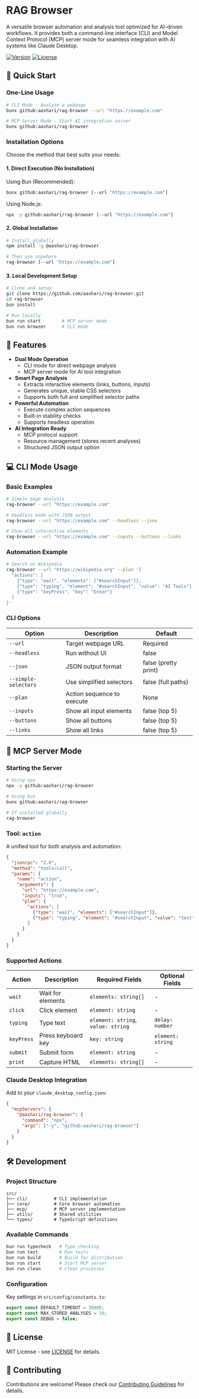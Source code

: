 # RAG Browser

A versatile browser automation and analysis tool optimized for AI-driven workflows. It provides both a command-line interface (CLI) and Model Context Protocol (MCP) server mode for seamless integration with AI systems like Claude Desktop.

[![Version](https://img.shields.io/npm/v/@aashari/rag-browser)](https://www.npmjs.com/package/@aashari/rag-browser)
[![License](https://img.shields.io/npm/l/@aashari/rag-browser)](https://github.com/aashari/rag-browser/blob/main/LICENSE)

## 🚀 Quick Start

### One-Line Usage

```bash
# CLI Mode - Analyze a webpage
bunx github:aashari/rag-browser --url "https://example.com"

# MCP Server Mode - Start AI integration server
bunx github:aashari/rag-browser
```

### Installation Options

Choose the method that best suits your needs:

#### 1. Direct Execution (No Installation)

Using Bun (Recommended):
```bash
bunx github:aashari/rag-browser [--url "https://example.com"]
```

Using Node.js:
```bash
npx -y github:aashari/rag-browser [--url "https://example.com"]
```

#### 2. Global Installation

```bash
# Install globally
npm install -g @aashari/rag-browser

# Then use anywhere
rag-browser [--url "https://example.com"]
```

#### 3. Local Development Setup

```bash
# Clone and setup
git clone https://github.com/aashari/rag-browser.git
cd rag-browser
bun install

# Run locally
bun run start        # MCP server mode
bun run browser      # CLI mode
```

## 🎯 Features

- **Dual Mode Operation**
  - CLI mode for direct webpage analysis
  - MCP server mode for AI tool integration
- **Smart Page Analysis**
  - Extracts interactive elements (links, buttons, inputs)
  - Generates unique, stable CSS selectors
  - Supports both full and simplified selector paths
- **Powerful Automation**
  - Execute complex action sequences
  - Built-in stability checks
  - Supports headless operation
- **AI Integration Ready**
  - MCP protocol support
  - Resource management (stores recent analyses)
  - Structured JSON output option

## 💻 CLI Mode Usage

### Basic Examples

```bash
# Simple page analysis
rag-browser --url "https://example.com"

# Headless mode with JSON output
rag-browser --url "https://example.com" --headless --json

# Show all interactive elements
rag-browser --url "https://example.com" --inputs --buttons --links
```

### Automation Example

```bash
# Search on Wikipedia
rag-browser --url "https://wikipedia.org" --plan '{
  "actions": [
    {"type": "wait", "elements": ["#searchInput"]},
    {"type": "typing", "element": "#searchInput", "value": "AI Tools"},
    {"type": "keyPress", "key": "Enter"}
  ]
}'
```

### CLI Options

| Option | Description | Default |
|--------|-------------|---------|
| `--url` | Target webpage URL | Required |
| `--headless` | Run without UI | false |
| `--json` | JSON output format | false (pretty print) |
| `--simple-selectors` | Use simplified selectors | false (full paths) |
| `--plan` | Action sequence to execute | None |
| `--inputs` | Show all input elements | false (top 5) |
| `--buttons` | Show all buttons | false (top 5) |
| `--links` | Show all links | false (top 5) |

## 🤖 MCP Server Mode

### Starting the Server

```bash
# Using npx
npx -y github:aashari/rag-browser

# Using bun
bunx github:aashari/rag-browser

# If installed globally
rag-browser
```

### Tool: `action`

A unified tool for both analysis and automation:

```json
{
  "jsonrpc": "2.0",
  "method": "tools/call",
  "params": {
    "name": "action",
    "arguments": {
      "url": "https://example.com",
      "inputs": "true",
      "plan": {
        "actions": [
          {"type": "wait", "elements": ["#searchInput"]},
          {"type": "typing", "element": "#searchInput", "value": "test"}
        ]
      }
    }
  }
}
```

### Supported Actions

| Action | Description | Required Fields | Optional Fields |
|--------|-------------|-----------------|-----------------|
| `wait` | Wait for elements | `elements: string[]` | - |
| `click` | Click element | `element: string` | - |
| `typing` | Type text | `element: string`, `value: string` | `delay: number` |
| `keyPress` | Press keyboard key | `key: string` | `element: string` |
| `submit` | Submit form | `element: string` | - |
| `print` | Capture HTML | `elements: string[]` | - |

### Claude Desktop Integration

Add to your `claude_desktop_config.json`:
```json
{
  "mcpServers": {
    "@aashari/rag-browser": {
      "command": "npx",
      "args": ["-y", "github:aashari/rag-browser"]
    }
  }
}
```

## 🛠️ Development

### Project Structure

```
src/
├── cli/          # CLI implementation
├── core/         # Core browser automation
├── mcp/          # MCP server implementation
├── utils/        # Shared utilities
└── types/        # TypeScript definitions
```

### Available Commands

```bash
bun run typecheck   # Type checking
bun run test        # Run tests
bun run build       # Build for distribution
bun run start       # Start MCP server
bun run clean       # Clean processes
```

### Configuration

Key settings in `src/config/constants.ts`:
```typescript
export const DEFAULT_TIMEOUT = 30000;
export const MAX_STORED_ANALYSES = 10;
export const DEBUG = false;
```

## 📝 License

MIT License - see [LICENSE](LICENSE) for details.

## 🤝 Contributing

Contributions are welcome! Please check our [Contributing Guidelines](CONTRIBUTING.md) for details.
